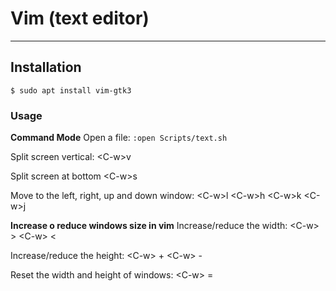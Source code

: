 # Vim (text editor)
---

## Installation
`$ sudo apt install vim-gtk3`

### Usage
**Command Mode** Open a file:
`:open Scripts/text.sh`

Split screen vertical:
\<C-w>v

Split screen at bottom
\<C-w>s

Move to the left, right, up and down window:
\<C-w>l
\<C-w>h
\<C-w>k
\<C-w>j

**Increase o reduce windows size in vim**
Increase/reduce the width:
\<C-w> >
\<C-w> <

Increase/reduce the height:
\<C-w> +
\<C-w> -

Reset the width and height of windows:
\<C-w> =